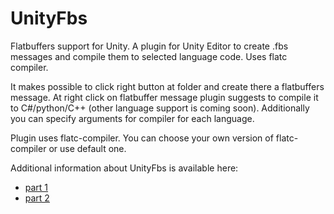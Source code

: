 # UnityFbs
Flatbuffers support for Unity. A plugin for Unity Editor to create .fbs messages and compile them to selected language code. Uses flatc compiler.

It makes possible to click right button at folder and create there a flatbuffers message. At right click on flatbuffer message plugin suggests to compile it to C#/python/C++ (other language support is coming soon). Additionally you can specify arguments for compiler for each language.

Plugin uses flatc-compiler. You can choose your own version of flatc-compiler or use default one.

Additional information about UnityFbs is available here:
* [part 1](https://gamedev-wunder9l.blogspot.com/2019/12/flatbuffers-for-unity-part-1-overview.html)
* [part 2](https://gamedev-wunder9l.blogspot.com/2019/12/flatbuffers-for-unity-part-2.html)
